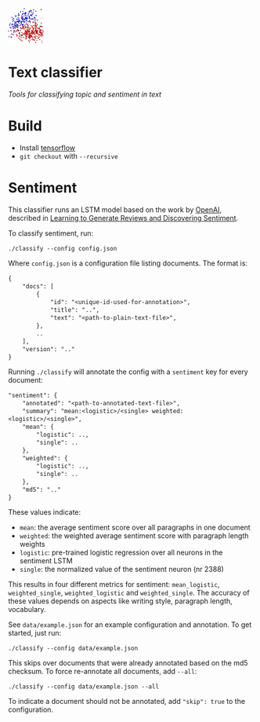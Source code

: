 <img src="icon.jpg" alt="Text classifier Icon" width="72"/>

# Text classifier

*Tools for classifying topic and sentiment in text*

# Build

- Install [tensorflow](https://www.tensorflow.org/install/)
- `git checkout` with `--recursive`

# Sentiment

This classifier runs an LSTM model based on the work by [OpenAI](https://blog.openai.com/unsupervised-sentiment-neuron/), described in [Learning to Generate Reviews and Discovering Sentiment](https://arxiv.org/abs/1704.01444).

To classify sentiment, run:

    ./classify --config config.json

Where `config.json` is a configuration file listing documents. The format is:

    {
        "docs": [
            {
                "id": "<unique-id-used-for-annotation>",
                "title": "..",
                "text": "<path-to-plain-text-file>",
            },
            ..
        ],
        "version": ".."
    }


Running `./classify` will annotate the config with a `sentiment` key for every document:

    "sentiment": {
        "annotated": "<path-to-annotated-text-file>",
        "summary": "mean:<logistic>/<single> weighted:<logistic>/<single>",
        "mean": {
            "logistic": ..,
            "single": ..
        },
        "weighted": {
            "logistic": ..,
            "single": ..
        },
        "md5": ".."
    }

These values indicate:

- `mean`: the average sentiment score over all paragraphs in one document
- `weighted`: the weighted average sentiment score with paragraph length weights
- `logistic`: pre-trained logistic regression over all neurons in the sentiment LSTM
- `single`: the normalized value of the sentiment neuron (nr 2388)

This results in four different metrics for sentiment: `mean_logistic`, `weighted_single`, `weighted_logistic` and `weighted_single`. The accuracy of these values depends on aspects like writing style, paragraph length, vocabulary.

See `data/example.json` for an example configuration and annotation. To get started, just run:

    ./classify --config data/example.json

This skips over documents that were already annotated based on the md5 checksum. To force re-annotate all documents, add `--all`:

    ./classify --config data/example.json --all

To indicate a document should not be annotated, add `"skip": true` to the configuration.
